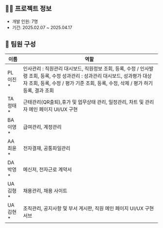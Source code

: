 ## 👨‍💻 프로젝트 정보
- 개발 인원: 7명
- 기간: 2025.02.07 ~ 2025.04.17

## 👥 팀원 구성
| 이름 | 역할 |
|------|------|
| PL     이진* | 인사관리 : 직원관리 대시보드, 직원정보 조회, 등록, 수정 / 인사발령 조회, 등록, 수정  성과관리 : 성과관리 대시보드, 성과평가 대상자 조회, 등록, 수정 / 평가 기준 조회, 등록, 수정, 삭제 / 평가 하기 등록, 결과 조회  |
| TA    정태* | 근태관리(QR출퇴),휴가 및 업무상태 관리, 일정관리, 차트 및 관리자 메인 페이지 UI/UX 구현 |
| BA    이영* | 급여관리, 계정관리 |
| AA    최윤* | 전자결재, 공통파일관리 |
| DA    박영* | 메신저, 전자근로 계약서 |
| UA    김형* | 채용관리, 채용 사이트 |
| UA    김현* | 조직관리, 공지사항 및 부서 게시판, 직원 메인 페이지 UI/UX 구현 서브|
